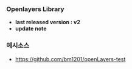 ### Openlayers Library
- **last released version : v2**
- **update note**

### 예시소스
- https://github.com/bm1201/openLayers-test
